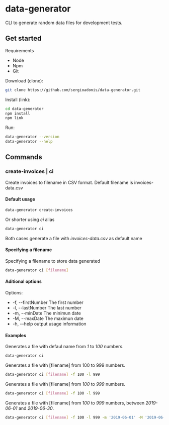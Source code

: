 # data-generator
CLI to generate random data files for development tests.

## Get started
Requirements
 - Node
 - Npm
 - Git
 
Download (clone):
```bash
git clone https://github.com/sergioadonis/data-generator.git
```

Install (link):
```bash
cd data-generator
npm install
npm link
```

Run:
```bash
data-generator --version
data-generator --help
```

## Commands
### create-invoices | ci
Create invoices to filename in CSV format. Default filename is invoices-data.csv

#### Default usage
```bash
data-generator create-invoices
```
Or shorter using _ci_ alias
```bash
data-generator ci
```
Both cases generate a file with _invoices-data.csv_ as default name

#### Specifying a filename
Specifying a filename to store data generated
```bash
data-generator ci [filename]
```

#### Aditional options
Options:
 * -f, --firstNumber <firstNumber>  The first number
 * -l, --lastNumber <lastNumber>    The last number
 * -m, --minDate <minDate>          The minimun date
 * -M, --maxDate <maxDate>          The maximun date
 * -h, --help                       output usage information
  
#### Examples
Generates a file with defaul name from _1_ to _100_ numbers.
```bash
data-generator ci
```
Generates a file with [filename] from 100 to 999 numbers.
```bash
data-generator ci [filename] -f 100 -l 999
```
Generates a file with [filename] from _100_ to _999_ numbers.
```bash
data-generator ci [filename] -f 100 -l 999
```
Generates a file with [filename] from _100_ to _999_ numbers, between _2019-06-01_ and _2019-06-30_.
```bash
data-generator ci [filename] -f 100 -l 999 -m '2019-06-01' -M '2019-06-30'
```
